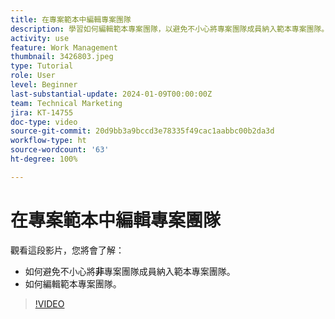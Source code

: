 ```yaml
---
title: 在專案範本中編輯專案團隊
description: 學習如何編輯範本專案團隊，以避免不小心將專案團隊成員納入範本專案團隊。
activity: use
feature: Work Management
thumbnail: 3426803.jpeg
type: Tutorial
role: User
level: Beginner
last-substantial-update: 2024-01-09T00:00:00Z
team: Technical Marketing
jira: KT-14755
doc-type: video
source-git-commit: 20d9bb3a9bccd3e78335f49cac1aabbc00b2da3d
workflow-type: ht
source-wordcount: '63'
ht-degree: 100%

---
```


# 在專案範本中編輯專案團隊

觀看這段影片，您將會了解：

* 如何避免不小心將&#x200B;**非**&#x200B;專案團隊成員納入範本專案團隊。
* 如何編輯範本專案團隊。

>[!VIDEO](https://video.tv.adobe.com/v/3426803/?quality=12&learn=on)
